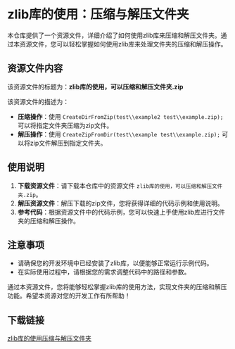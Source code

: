 # zlib库的使用：压缩与解压文件夹

本仓库提供了一个资源文件，详细介绍了如何使用zlib库来压缩和解压文件夹。通过本资源文件，您可以轻松掌握如何使用zlib库来处理文件夹的压缩和解压操作。

## 资源文件内容

该资源文件的标题为：**zlib库的使用，可以压缩和解压文件夹.zip**

该资源文件的描述为：
- **压缩操作**：使用 `CreateDirFromZip(test\\example2 test\\example.zip);` 可以将指定文件夹压缩为zip文件。
- **解压操作**：使用 `CreateZipFromDir(test\\example test\\example.zip);` 可以将zip文件解压到指定文件夹。

## 使用说明

1. **下载资源文件**：请下载本仓库中的资源文件 `zlib库的使用，可以压缩和解压文件夹.zip`。
2. **解压资源文件**：解压下载的zip文件，您将获得详细的代码示例和使用说明。
3. **参考代码**：根据资源文件中的代码示例，您可以快速上手使用zlib库进行文件夹的压缩和解压操作。

## 注意事项

- 请确保您的开发环境中已经安装了zlib库，以便能够正常运行示例代码。
- 在实际使用过程中，请根据您的需求调整代码中的路径和参数。

通过本资源文件，您将能够轻松掌握zlib库的使用方法，实现文件夹的压缩和解压功能。希望本资源对您的开发工作有所帮助！

## 下载链接

[zlib库的使用压缩与解压文件夹](https://pan.quark.cn/s/764f92c4863e)